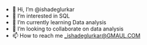 - 👋 Hi, I’m @ishadeglurkar
- 👀 I’m interested in SQL
- 🌱 I’m currently learning Data analysis
- 💞️ I’m looking to collaborate on data analysis
- 📫 How to reach me _ishadeglurkar@GMAUL.COM

<!---
ishadeglurkar/ishadeglurkar is a ✨ special ✨ repository because its `README.md` (this file) appears on your GitHub profile.
You can click the Preview link to take a look at your changes.
--->
